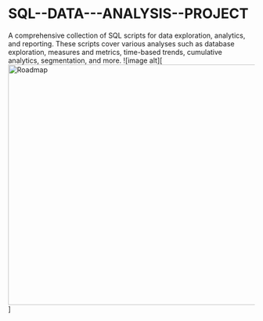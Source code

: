 # SQL--DATA---ANALYSIS--PROJECT
A comprehensive collection of SQL scripts for data exploration, analytics, and reporting. These scripts cover various analyses such as database exploration, measures and metrics, time-based trends, cumulative analytics, segmentation, and more.
![image alt][<img width="906" height="490" alt="Roadmap" src="https://github.com/user-attachments/assets/c3d7b321-0ff4-460e-bfdc-dcb3a4b83b11" />]
